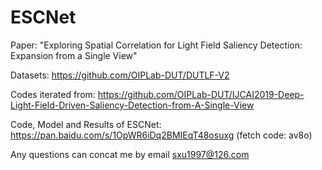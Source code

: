 # ESCNet
Paper: "Exploring Spatial Correlation for Light Field Saliency Detection: Expansion from a Single View"

Datasets: https://github.com/OIPLab-DUT/DUTLF-V2

Codes iterated from: https://github.com/OIPLab-DUT/IJCAI2019-Deep-Light-Field-Driven-Saliency-Detection-from-A-Single-View 

Code, Model and Results of ESCNet: https://pan.baidu.com/s/1OpWR6iDq2BMIEqT48osuxg (fetch code: av8o)

Any questions can concat me by email sxu1997@126.com

